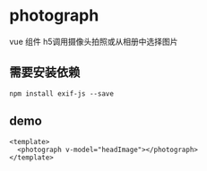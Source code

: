 # photograph
vue 组件  h5调用摄像头拍照或从相册中选择图片

## 需要安装依赖

```
npm install exif-js --save
```

## demo
```
<template>
  <photograph v-model="headImage"></photograph>
</template>
```

